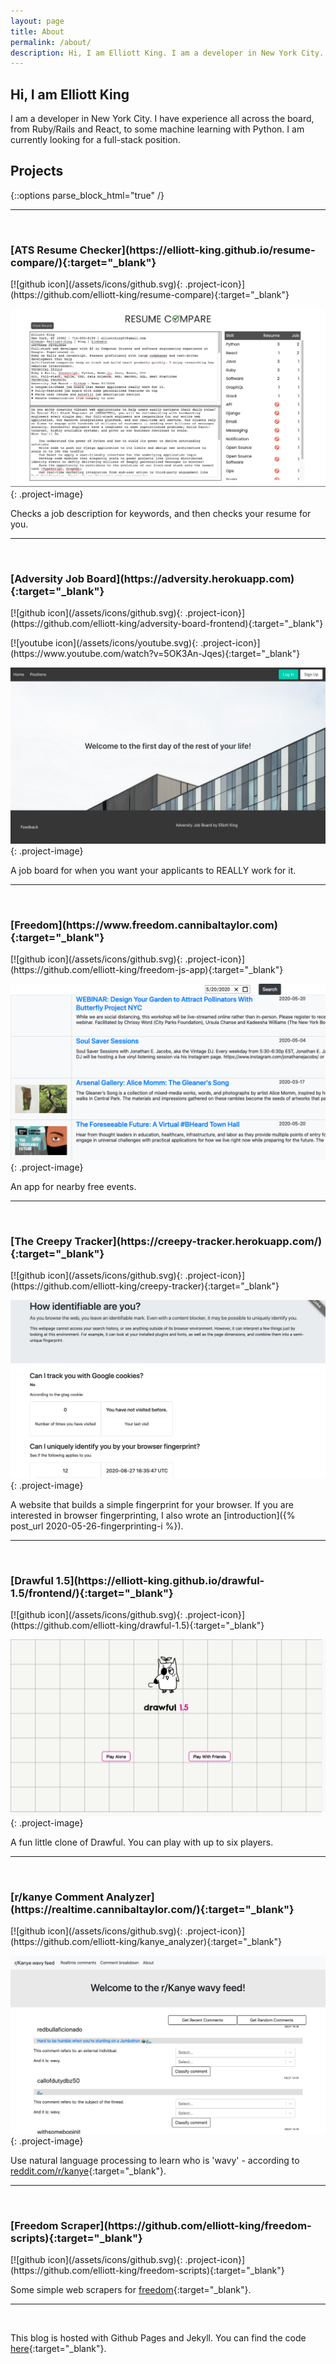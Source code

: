 ```yaml
---
layout: page
title: About
permalink: /about/
description: Hi, I am Elliott King. I am a developer in New York City.
---
```

<link rel="stylesheet" href="/styles.css">

## Hi, I am Elliott King

I am a developer in New York City. I have experience all across the board, from Ruby/Rails and React, to some machine learning with Python. I am currently looking for a full-stack position.

## Projects

{::options parse_block_html="true" /}

---

<br>

<div class="project-title">
  <h3 class="project-name">[ATS Resume Checker](https://elliott-king.github.io/resume-compare/){:target="_blank"}</h3> 
  <p>[![github icon](/assets/icons/github.svg){: .project-icon}](https://github.com/elliott-king/resume-compare){:target="_blank"}</p>
</div>

![resume checker screenshot](/assets/images/project-screenshots/res-compare.png){: .project-image}

Checks a job description for keywords, and then checks your resume for you.

---

<br>

<div class="project-title">
  <h3 class="project-name">[Adversity Job Board](https://adversity.herokuapp.com){:target="_blank"}</h3> 
  <p>[![github icon](/assets/icons/github.svg){: .project-icon}](https://github.com/elliott-king/adversity-board-frontend){:target="_blank"}</p>
  <p>[![youtube icon](/assets/icons/youtube.svg){: .project-icon}](https://www.youtube.com/watch?v=5OK3An-Jqes){:target="_blank"}</p>
</div>

![adversity screenshot](/assets/images/project-screenshots/adversity.png){: .project-image}

A job board for when you want your applicants to REALLY work for it.

---

<br>

<div class="project-title">
  <h3 class="project-name">[Freedom](https://www.freedom.cannibaltaylor.com){:target="_blank"}</h3> 
  <p>[![github icon](/assets/icons/github.svg){: .project-icon}](https://github.com/elliott-king/freedom-js-app){:target="_blank"}</p>
</div>

![freedom screenshot](/assets/images/project-screenshots/freedom.png){: .project-image}

An app for nearby free events.

---

<br>

<div class="project-title">
  <h3 class="project-name">[The Creepy Tracker](https://creepy-tracker.herokuapp.com/){:target="_blank"}</h3> 
  <p>[![github icon](/assets/icons/github.svg){: .project-icon}](https://github.com/elliott-king/creepy-tracker){:target="_blank"}</p>
</div>

![creepy tracker screenshot](/assets/images/project-screenshots/creepy-tracker.png){: .project-image}

A website that builds a simple fingerprint for your browser. If you are interested in browser fingerprinting, I also wrote an [introduction]({% post_url 2020-05-26-fingerprinting-i %}).

---

<br>

<div class="project-title">
  <h3 class="project-name">[Drawful 1.5](https://elliott-king.github.io/drawful-1.5/frontend/){:target="_blank"}</h3> 
  <p>[![github icon](/assets/icons/github.svg){: .project-icon}](https://github.com/elliott-king/drawful-1.5){:target="_blank"}</p>
</div>

![drawful screenshot](/assets/images/project-screenshots/drawful.png){: .project-image}

A fun little clone of Drawful. You can play with up to six players.

---

<br>

<div class="project-title">
  <h3 class="project-name">[r/kanye Comment Analyzer](https://realtime.cannibaltaylor.com/){:target="_blank"}</h3> 
  <p>[![github icon](/assets/icons/github.svg){: .project-icon}](https://github.com/elliott-king/kanye_analyzer){:target="_blank"}</p>
</div>

![kanye comment analyzer screenshot](/assets/images/project-screenshots/kanye.png){: .project-image}

Use natural language processing to learn who is 'wavy' - according to [reddit.com/r/kanye](reddit.com/r/kanye){:target="_blank"}.

---

<br>

<div class="project-title">
  <h3 class="project-name">[Freedom Scraper](https://github.com/elliott-king/freedom-scripts){:target="_blank"}</h3> 
  <p>[![github icon](/assets/icons/github.svg){: .project-icon}](https://github.com/elliott-king/freedom-scripts){:target="_blank"}</p>
</div>

Some simple web scrapers for [freedom](https://github.com/elliott-king/freedom-js-app){:target="_blank"}.

---

<br>

This blog is hosted with Github Pages and Jekyll. You can find the code [here](https://github.com/elliott-king/elliott-king.github.io){:target="_blank"}.